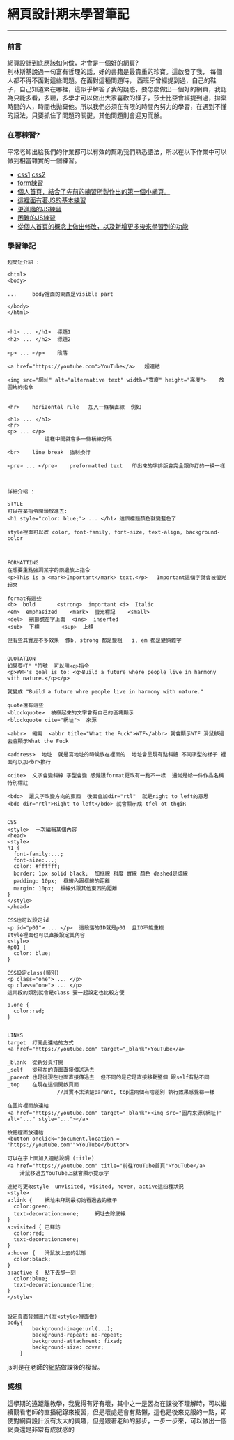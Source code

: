 # 網頁設計期末學習筆記
----
### 前言
網頁設計到底應該如何做，才會是一個好的網頁?<br>別林斯基說過一句富有哲理的話，好的書籍是最貴重的珍寶。這啟發了我， 每個人都不得不面對這些問題。在面對這種問題時， 西班牙曾經提到過，自己的鞋子，自己知道緊在哪裡，這似乎解答了我的疑惑，要怎麼做出一個好的網頁，我認為只能多看，多聽，多學才可以做出大家喜歡的樣子，莎士比亞曾經提到過，拋棄時間的人，時間也拋棄他。所以我們必須在有限的時間內努力的學習，在遇到不懂的語法，只要抓住了問題的關鍵，其他問題則會迎刃而解。
### 在哪練習?
平常老師出給我們的作業都可以有效的幫助我們熟悉語法，所以在以下作業中可以做到相當雜實的一個練習。

* <a href="https://github.com/xiaotsai/wp108b/tree/master/homework/css1">css1</a> <a href="https://github.com/xiaotsai/wp108b/tree/master/homework/css2">css2</a>
* <a href="https://github.com/xiaotsai/wp108b/blob/master/homework/form/form.html">form練習</a>
* <a href="https://github.com/xiaotsai/wp108b/tree/master/homework/personalPage">個人首頁，結合了先前的練習所製作出的第一個小網頁。</a><br>
* <a href="https://github.com/xiaotsai/wp108b/tree/master/homework3">這裡面有著JS的基本練習</a>
* <a href="https://github.com/xiaotsai/wp108b/tree/master/hw5">更進階的JS練習</a>
* <a href="https://github.com/xiaotsai/wp108b/tree/master/hw6">困難的JS練習</a>
* <a href="https://github.com/xiaotsai/wp108b/tree/master/mid">從個人首頁的概念上做出修改，以及新增更多後來學習到的功能</a>
### 學習筆記
```
超簡短介紹 :

<html>
<body>

...		body裡面的東西是visible part

</body>
</html>


<h1> ... </h1>	標題1
<h2> ... </h2>	標題2

<p> ... </p>	段落

<a href="https://youtube.com">YouTube</a>	超連結

<img src="網址" alt="alternative text" width="寬度" height="高度">	放圖片的指令


<hr>	horizontal rule   加入一條橫直線  例如

<h1> ... </h1>
<hr>
<p> ... </p>
			這樣中間就會多一條橫線分隔

<br>	line break	強制換行

<pre> ... </pre>	preformatted text	印出來的字排版會完全跟你打的一模一樣



詳細介紹 :

STYLE
可以在某指令開頭放進去:
<h1 style="color: blue;"> ... </h1>	這個標題顏色就變藍色了

style裡面可以改 color, font-family, font-size, text-align, background-color



FORMATTING
在想要重點強調某字的兩邊放上指令
<p>This is a <mark>Important</mark> text.</p>	Important這個字就會被螢光起來

format有這些
<b>  bold		<strong>  important	<i>  Italic
<em>  emphasized	<mark>  螢光標記	<small>
<del>  刪節號在字上面	<ins>  inserted
<sub>  下標		<sup>  上標

但有些其實差不多效果  像b, strong 都是變粗   i, em 都是變斜體字


QUOTATION
如果要打" "符號  可以用<q>指令
<p>WWF's goal is to: <q>Build a future where people live in harmony with nature.</q></p>

就變成 "Build a future whre people live in harmony with nature."

quote還有這些
<blockquote>  被框起來的文字會有自己的區塊顯示
<blockquote cite="網址">  來源

<abbr>  縮寫  <abbr title="What the Fuck">WTF</abbr> 就會顯示WTF 滑鼠移過去會顯示What the Fuck

<address>  地址  就是寫地址的時候放在裡面的  地址會呈現有點斜體 不同字型的樣子 裡面可以加<br>換行

<cite>  文字會變斜線 字型會變 感覺跟format更改有一點不一樣  通常是給一件作品名稱特別標註

<bdo>  讓文字改變方向的東西  後面會加dir="rtl"  就是right to left的意思
<bdo dir="rtl">Right to left</bdo> 就會顯示成 tfel ot thgiR


CSS
<style>  一次編輯某個內容
<head>
<style>
h1 {
  font-family:...;
  font-size:...;
  color: #ffffff;
  border: 1px solid black;  加框線 粗度 實線 顏色 dashed是虛線
  padding: 10px;  框線內跟框線的距離
  margin: 10px;  框線外跟其他東西的距離
}
</style>
</head>

CSS也可以設定id
<p id="p01"> ... </p>  這段落的ID就是p01  且ID不能重複
style裡面也可以直接設定其內容
<style>
#p01 {
  color: blue;
}

CSS設定class(類別)
<p class="one"> ... </p>
<p class="one"> ... </p>
這兩段的類別就會是class 要一起設定也比較方便

p.one {
  color:red;
}


LINKS
target  打開此連結的方式
<a href="https://youtube.com" target="_blank">YouTube</a>

_blank	從新分頁打開
_self	從現在的頁面直接傳送過去
_parent	也是從現在也面直接傳過去  但不同的是它是直接移動整個 跟self有點不同
_top	在現在這個開啟頁面
				//其實不太清楚parent, top這兩個有啥差別 執行效果感覺都一樣

在圖片裡面放連結
<a href="https://youtube.com" target="_blank"><img src="圖片來源(網址)" alt="..." style="..."></a>

按鈕裡面放連結
<button onclick="document.location = 'https://youtube.com'">YouTube</button>

可以在字上面加入連結說明 (title)
<a href="https://youtube.com" title="前往YouTube首頁">YouTube</a>
	滑鼠移過去YouTube上就會顯示提示字

連結可更改style  unvisited, visited, hover, active這四種狀況
<style>
a:link {	網址未拜訪最初始看過去的樣子
  color:green;
  text-decoration:none;		網址去除底線
}
a:visited {	已拜訪
  color:red;
  text-decoration:none;
}
a:hover {	滑鼠放上去的狀態
  color:black;
}
a:active {	點下去那一刻
  color:blue;
  text-decoration:underline;
}
</style>


設定頁面背景圖片(在<style>裡面做)
body{
        background-image:url(...);
        background-repeat: no-repeat;
        background-attachment: fixed;
        background-size: cover;
    }
```

js則是在老師的<a href="https://misavo.com/blog/%E9%99%B3%E9%8D%BE%E8%AA%A0/%E6%9B%B8%E7%B1%8D/JavaScript">網站</a>做課後的複習。

### 感想
這學期的遠距離教學，我覺得有好有壞，其中之一是因為在課後不理解時，可以繼續觀看老師的直播紀錄來複習，但是壞處是會有點懶，這也是後來克服的一點，即使對網頁設計沒有太大的興趣，但是跟著老師的腳步，一步一步來，可以做出一個網頁還是非常有成就感的